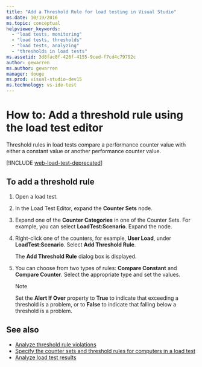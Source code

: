 ```yaml
---
title: "Add a Threshold Rule for load testing in Visual Studio"
ms.date: 10/19/2016
ms.topic: conceptual
helpviewer_keywords:
  - "load tests, monitoring"
  - "load tests, thresholds"
  - "load tests, analyzing"
  - "thresholds in load tests"
ms.assetid: 3d8fac8f-426f-4155-9ced-f7cd4c79792c
author: gewarren
ms.author: gewarren
manager: douge
ms.prod: visual-studio-dev15
ms.technology: vs-ide-test
---
```

# How to: Add a threshold rule using the load test editor

Threshold rules in load tests compare a performance counter value with either a constant value or another performance counter value.

[!INCLUDE [web-load-test-deprecated](includes/web-load-test-deprecated.md)]

## To add a threshold rule

1.  Open a load test.

2.  In the Load Test Editor, expand the **Counter Sets** node.

3.  Expand one of the **Counter Categories** in one of the Counter Sets. For example, you can select **LoadTest:Scenario**. Expand the node.

4.  Right-click one of the counters, for example, **User Load**, under **LoadTest:Scenario**. Select **Add Threshold Rule**.

     The **Add Threshold Rule** dialog box is displayed.

5.  You can choose from two types of rules: **Compare Constant** and **Compare Counter**. Select the appropriate type and set the values.

    > [!NOTE]
    > Set the **Alert If Over** property to **True** to indicate that exceeding a threshold is a problem, or to **False** to indicate that falling below a threshold is a problem.

## See also

- [Analyze threshold rule violations](../test/analyze-threshold-rule-violations-in-load-tests.md)
- [Specify the counter sets and threshold rules for computers in a load test](../test/specify-counter-sets-and-threshold-rules-for-load-testing.md)
- [Analyze load test results](../test/analyze-load-test-results-using-the-load-test-analyzer.md)
